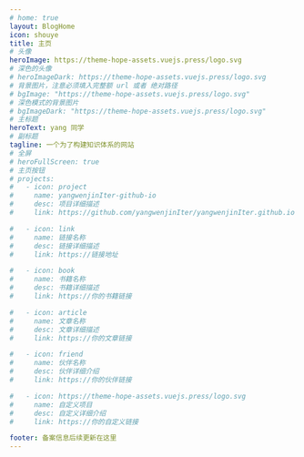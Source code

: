 ```yaml
---
# home: true
layout: BlogHome
icon: shouye
title: 主页
# 头像
heroImage: https://theme-hope-assets.vuejs.press/logo.svg
# 深色的头像
# heroImageDark: https://theme-hope-assets.vuejs.press/logo.svg
# 背景图片，注意必须填入完整额 url 或者 绝对路径
# bgImage: "https://theme-hope-assets.vuejs.press/logo.svg"
# 深色模式的背景图片
# bgImageDark: "https://theme-hope-assets.vuejs.press/logo.svg"
# 主标题
heroText: yang 同学
# 副标题
tagline: 一个为了构建知识体系的网站
# 全屏
# heroFullScreen: true
# 主页按钮
# projects:
#   - icon: project
#     name: yangwenjinIter-github-io
#     desc: 项目详细描述
#     link: https://github.com/yangwenjinIter/yangwenjinIter.github.io

#   - icon: link
#     name: 链接名称
#     desc: 链接详细描述
#     link: https://链接地址

#   - icon: book
#     name: 书籍名称
#     desc: 书籍详细描述
#     link: https://你的书籍链接

#   - icon: article
#     name: 文章名称
#     desc: 文章详细描述
#     link: https://你的文章链接

#   - icon: friend
#     name: 伙伴名称
#     desc: 伙伴详细介绍
#     link: https://你的伙伴链接

#   - icon: https://theme-hope-assets.vuejs.press/logo.svg
#     name: 自定义项目
#     desc: 自定义详细介绍
#     link: https://你的自定义链接

footer: 备案信息后续更新在这里
---
```

